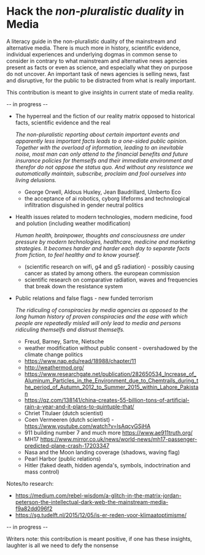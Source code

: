 # Hack the _non-pluralistic duality_ in Media

A literacy guide in the non-pluralistic duality of the mainstream and alternative media. There is much more in history, scientific evidence, individual experiences and underlying dogmas in common sense to consider in contrary to what mainstream and alternative news agencies present as facts or even as science, and especially what they on purpose do not uncover.
An important task of news agencies is selling news, fast and disruptive, for the public to be distracted from what is really important.

This contribution is meant to give insights in current state of media reality.

-- in progress --

- The hyperreal and the fiction of our reality matrix opposed to historical facts, scientific evidence and the real

  _The non-pluralistic reporting about certain important events and apparently less important facts leads to a one-sided public opinion. Together with the overload of information, leading to an inevitable noise, most man can only attend to the financial benefits and future insurance policies for themselfs and their immediate environment and therefor do not oppose the status quo. And without any resistance we automatically maintain, subscribe, proclaim and fool ourselves into living delusions._
  - George Orwell, Aldous Huxley, Jean Baudrillard, Umberto Eco
  - the acceptance of ai robotics, cyborg lifeforms and technological infiltration disguished in gender neutral politics


- Health issues related to modern technologies, modern medicine, food and polution (including weather modification)

  _Human health, brainpower, thoughts and consciousness are under pressure by modern technologies, healthcare,   medicine and marketing strategies. It becomes harder and harder each day to separate facts from fiction, to feel healthy and to know yourself._
  - (scientific research on wifi, g4 and g5 radiation) - possibly causing cancer as stated by among others. the european commission
  - scientific research on comparative radiation, waves and frequencies that break down the resistance system
    

- Public relations and false flags - new funded terrorism

  _The ridiculing of conspiracies by media agencies as opposed to the long human history of proven conspiracies and the ease with which people are repeatedly misled will only lead to media and persons ridiculing themselfs and distrust themselfs._
  - Freud, Barney, Sartre, Nietsche 
  - weather modification without public consent - overshadowed by the climate change politics
  - https://www.nap.edu/read/18988/chapter/11
  - http://weathermod.org/
  - https://www.researchgate.net/publication/282650534_Increase_of_Aluminum_Particles_in_the_Environment_due_to_Chemtrails_during_the_period_of_Autumn_2012_to_Summer_2015_within_Lahore_Pakistan
  - https://qz.com/138141/china-creates-55-billion-tons-of-artificial-rain-a-year-and-it-plans-to-quintuple-that/
  - Chriet Titulaer (dutch scientist) 
  - Coen Vermeeren (dutch scientist) - https://www.youtube.com/watch?v=lsAqcyGSjHA
  - 911 building number 7 and much more https://www.ae911truth.org/
  - MH17 https://www.mirror.co.uk/news/world-news/mh17-passenger-predicted-plane-crash-17203347
  - Nasa and the Moon landing coverage (shadows, waving flag)
  - Pearl Harbor (public relations)
  - Hitler (faked death, hidden agenda's, symbols, indoctrination and mass control)
    
Notes/to research:
- https://medium.com/rebel-wisdom/a-glitch-in-the-matrix-jordan-peterson-the-intellectual-dark-web-the-mainstream-media-f9a82dd096f2
- https://sg.tudelft.nl/2015/12/05/is-er-reden-voor-klimaatoptimisme/
    
    
 -- in progress --
 
Writers note: this contribution is meant positive, if one has these insights, laughter is all we need to defy the nonsense
